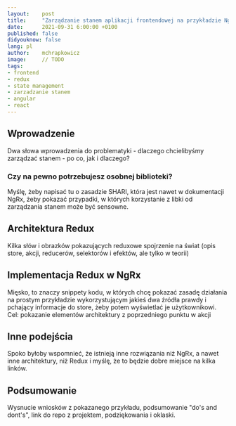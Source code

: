 ```yaml
---
layout:    post
title:     "Zarządzanie stanem aplikacji frontendowej na przykładzie NgRx"
date:      2021-09-31 6:00:00 +0100
published: false
didyouknow: false
lang: pl
author:    mchrapkowicz
image:     // TODO
tags:
- frontend
- redux
- state management
- zarzadzanie stanem
- angular
- react
---
```


## Wprowadzenie
Dwa słowa wprowadzenia do problematyki - dlaczego chcielibyśmy zarządzać stanem - po co, jak i dlaczego?

### Czy na pewno potrzebujesz osobnej biblioteki?
Myślę, żeby napisać tu o zasadzie SHARI, która jest nawet w dokumentacji NgRx, żeby pokazać przypadki, w których korzystanie z libki od zarządzania stanem może być sensowne.

## Architektura Redux
Kilka słów i obrazków pokazujących reduxowe spojrzenie na świat (opis store, akcji, reducerów, selektorów i efektów, ale tylko w teorii)

## Implementacja Redux w NgRx
Mięsko, to znaczy snippety kodu, w których chcę pokazać zasadę działania na prostym przykładzie wykorzystującym jakieś dwa źródła prawdy i pchający informacje do store, żeby potem wyświetlać je użytkownikowi. Cel: pokazanie elementów architektury z poprzedniego punktu w akcji

## Inne podejścia
Spoko byłoby wspomnieć, że istnieją inne rozwiązania niż NgRx, a nawet inne architektury, niż Redux i myślę, że to będzie dobre miejsce na kilka linków.

## Podsumowanie
Wysnucie wniosków z pokazanego przykładu, podsumowanie "do's and dont's", link do repo z projektem, podziękowania i oklaski.

